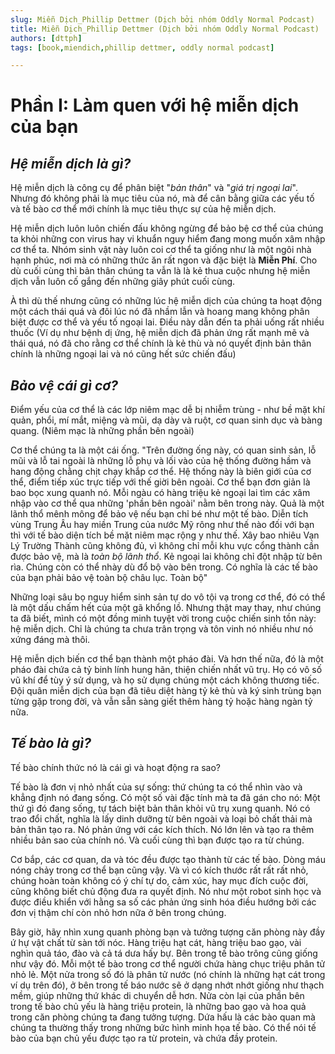 ```yaml
---
slug: Miễn Dịch_Phillip Dettmer (Dịch bởi nhóm Oddly Normal Podcast)
title: Miễn Dịch_Phillip Dettmer (Dịch bởi nhóm Oddly Normal Podcast)
authors: [dttph]
tags: [book,miendich,phillip dettmer, oddly normal podcast]

---
```


# **Phần I: Làm quen với hệ miễn dịch của bạn**

## *Hệ miễn dịch là gì?*

Hệ miễn dịch là công cụ để phân biệt "*bản thân*" và "*giá trị ngoại lai*". Nhưng đó không phải là mục tiêu của nó, mà để cân bằng giữa các yếu tố và tế bào cơ thể mới chính là mục tiêu thực sự của hệ miễn dịch. 

Hệ miễn dịch luôn luôn chiến đấu không ngừng để bảo bệ cơ thể của chúng ta khỏi những con virus hay vi khuẩn nguy hiểm đang mong muốn xâm nhập cơ thể ta. Nhóm sinh vật này luôn coi cơ thể ta giống như là một ngôi nhà hạnh phúc, nơi mà có những thức ăn rất ngon và đặc biệt là **Miễn Phí**. Cho dù cuối cùng thì bản thân chúng ta vẫn là là kẻ thua cuộc nhưng hệ miễn dịch vẫn luôn cố gắng đến những giây phút cuối cùng.

À thì dù thế nhưng cũng có những lúc hệ miễn dịch của chúng ta hoạt động một cách thái quá và đôi lúc nó đã nhầm lẫn và hoang mang không phân biệt được cơ thể và yếu tố ngoại lai. Điều này dẫn đến ta phải uống rất nhiều thuốc (Ví dụ như bệnh dị ứng, hệ miễn dịch đã phản ứng rất mạnh mẽ và thái quá, nó đã cho rằng cơ thể chính là kẻ thù và nó quyết định bản thân chính là những ngoại lai và nó cũng hết sức chiến đấu)

## *Bảo vệ cái gì cơ?*

Điểm yếu của cơ thể là các lớp niêm mạc dễ bị nhiễm trùng - như bề mặt khí quản, phổi, mí mắt, miệng và mũi, dạ dày và ruột, cơ quan sinh dục và bàng quang. (Niêm mạc là những phần bên ngoài)

Cơ thể chúng ta là một cái ống. 
"Trên đường ống này, có quan sinh sản, lỗ mũi và lỗ tai ngoài là những lỗ phụ và lối vào của hệ thống đường hầm và hang động chằng chịt chạy khắp cơ thể. Hệ thống này là biên giới của cơ thể, điểm tiếp xúc trực tiếp với thế giời bên ngoài. Cơ thể bạn đơn giản là bao bọc xung quanh nó. Mỗi ngàu có hàng triệu kẻ ngoại lai tìm các xâm nhập vào cơ thể qua những 'phần bên ngoài' nằm bên trong này. Quả là một lãnh thổ mênh mông để bảo vệ nếu bạn chỉ bé như một tế bào. Diễn tích vùng Trung Âu hay miền Trung của nước Mỹ rông như thế nào đối với bạn thì với tế bào diện tích bề mặt niêm mạc rộng y như thế. Xây bao nhiêu Vạn Lý Trường Thành cũng không đủ, vì không chỉ mỗi khu vực cổng thành cần được bảo vệ, mà là *toàn bộ lãnh thổ*. Kẻ ngoại lai không chỉ đột nhập từ bên rìa. Chúng còn có thể nhày dù đổ bộ vào bên trong. Có nghĩa là các tế bào của bạn phải bảo vệ toàn bộ châu lục. Toàn bộ"

Những loại sâu bọ nguy hiểm sinh sản tự do vô tội vạ trong cơ thể, đó có thể là một dấu chấm hết của một gã khổng lồ. Nhưng thật may thay, như chúng ta đã biết, mình có một đồng minh tuyệt vời trong cuộc chiến sinh tồn này: hệ miễn dịch. Chỉ là chúng ta chưa trân trọng và tôn vinh nó nhiều như nó xứng đáng mà thôi. 

Hệ miễn dịch biến cơ thể bạn thành một pháo đài. Và hơn thế nữa, đó là một pháo đài chứa cả tỷ binh lính hung hãn, thiện chiến nhất vũ trụ. Họ có vô số vũ khí để tùy ý sử dụng, và họ sử dụng chúng một cách không thương tiếc. Đội quân miễn dịch của bạn đã tiêu diệt hàng tỷ kẻ thù và ký sinh trùng bạn từng gặp trong đời, và vẫn sẵn sàng giết thêm hàng tỷ hoặc hàng ngàn tỷ nữa. 

## *Tế bào là gì?*

Tế bào chính thức nó là cái gì và hoạt động ra sao?

Tế bào là đơn vị nhỏ nhất của sự sống: thứ chúng ta có thể nhìn vào và khẳng định nó đang sống. Có một số vài đặc tính mà ta đã gán cho nó: Một thứ gì đó đang sống, tự tách biệt bản thân khỏi vũ trụ xung quanh. Nó có trao đổi chất, nghĩa là lấy dinh dưỡng từ bên ngoài và loại bỏ chất thải mà bản thân tạo ra. Nó phản ứng với các kích thích. Nó lớn lên và tạo ra thêm nhiều bản sao của chính nó. Và cuối cùng thì bạn được tạo ra từ chúng. 

Cơ bắp, các cơ quan, da và tóc đều được tạo thành từ các tế bào. Dòng máu nóng chảy trong cơ thể bạn cũng vậy. Và vì có kích thước rất rất rất nhỏ, chúng hoàn toàn không có ý chí tự do, cảm xúc, hay mục đích cuộc đời, cũng không biết chủ động đưa ra quyết định. Nó như một robot sinh học và được điều khiển với hằng sa số các phản ứng sinh hóa điều hướng bởi các đơn vị thậm chí còn nhỏ hơn nữa ở bên trong chúng. 

Bây giờ, hãy nhìn xung quanh phòng bạn và tưởng tượng căn phòng này đầy ứ hự vật chất từ sàn tới nóc. Hàng triệu hạt cát, hàng triệu bao gạo, vài nghìn quả táo, đào và cả tá dưa hấy bự. Bên trong tế bào trông cũng giống như vậy đó. Mỗi một tế bào trong cơ thể người chứa hàng chục triệu phân tử nhỏ lẻ. Một nửa trong số đó là phân tử nước (nó chính là những hạt cát trong ví dụ trên đó), ở bên trong tế báo nước sẽ ở dạng nhớt nhớt giống như thạch mềm, giúp những thứ khác di chuyển dễ hơn. Nửa còn lại của phần bên trong tế bào chủ yếu là hàng triệu protein, là những bao gạo và hoa quả trong căn phòng chúng ta đang tưởng tượng. Dứa hấu là các bào quan mà chúng ta thường thấy trong những bức hình minh họa tế bào. Có thể nói tế bào của bạn chủ yếu được tạo ra từ protein, và chứa đầy protein. 

